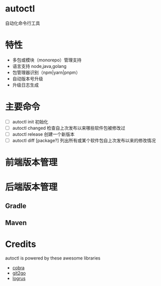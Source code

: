 # autoctl

自动化命令行工具

# 特性

- 多包或模块（monorepo）管理支持
- 语言支持 node,java,golang
- 包管理器识别（npm|yarn|pnpm）
- 自动版本号升级
- 升级日志生成

# 主要命令

- [ ] autoctl init 初始化
- [ ] autoctl changed 检查自上次发布以来哪些软件包被修改过
- [ ] autoctl release 创建一个新版本
- [ ] autoctl diff [package?]  列出所有或某个软件包自上次发布以来的修改情况

# 前端版本管理

# 后端版本管理

## Gradle

## Maven

# Credits

autoctl is powered by these awesome libraries

- [cobra](https://github.com/spf13/cobra)
- [git2go](https://github.com/libgit2/git2go)
- [logrus](https://github.com/sirupsen/logrus)